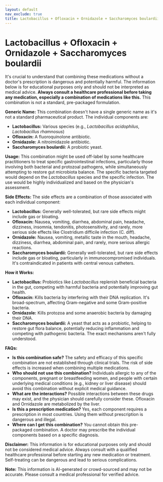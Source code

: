 ```yaml
---
layout: default
nav_exclude: true
title: Lactobacillus + Ofloxacin + Ornidazole + Saccharomyces boulardii
---
```


# Lactobacillus + Ofloxacin + Ornidazole + Saccharomyces boulardii

It's crucial to understand that combining these medications without a doctor's prescription is dangerous and potentially harmful.  The information below is for educational purposes only and should not be interpreted as medical advice.  **Always consult a healthcare professional before taking any medication, especially a combination of medications like this.**  This combination is not a standard, pre-packaged formulation.


**Generic Name:**  This combination doesn't have a single generic name as it's not a standard pharmaceutical product. The individual components are:

* **Lactobacillus:**  Various species (e.g., *Lactobacillus acidophilus*, *Lactobacillus rhamnosus*)
* **Ofloxacin:** A fluoroquinolone antibiotic.
* **Ornidazole:** A nitroimidazole antibiotic.
* **Saccharomyces boulardii:** A probiotic yeast.


**Usage:** This combination might be used off-label by some healthcare practitioners to treat specific gastrointestinal infections, particularly those involving both bacterial and protozoal pathogens, while simultaneously attempting to restore gut microbiota balance.  The specific bacteria targeted would depend on the *Lactobacillus* species and the specific infection.  The use would be highly individualized and based on the physician's assessment.


**Side Effects:**  The side effects are a combination of those associated with each individual component:

* **Lactobacillus:** Generally well-tolerated, but rare side effects might include gas or bloating.
* **Ofloxacin:** Nausea, vomiting, diarrhea, abdominal pain, headache, dizziness, insomnia, tendonitis, photosensitivity, and rarely, more serious side effects like Clostridium difficile infection (C. diff).
* **Ornidazole:** Nausea, vomiting, metallic taste in the mouth, headache, dizziness, diarrhea, abdominal pain, and rarely, more serious allergic reactions.
* **Saccharomyces boulardii:** Generally well-tolerated, but rare side effects include gas or bloating, particularly in immunocompromised individuals.  It's contraindicated in patients with central venous catheters.


**How it Works:**

* **Lactobacillus:** Probiotics like *Lactobacillus* replenish beneficial bacteria in the gut, competing with harmful bacteria and potentially improving gut health.
* **Ofloxacin:** Kills bacteria by interfering with their DNA replication.  It's broad-spectrum, affecting Gram-negative and some Gram-positive bacteria.
* **Ornidazole:** Kills protozoa and some anaerobic bacteria by damaging their DNA.
* **Saccharomyces boulardii:**  A yeast that acts as a probiotic, helping to restore gut flora balance, potentially reducing inflammation and competing with pathogenic bacteria.  The exact mechanisms aren't fully understood.


**FAQs:**

* **Is this combination safe?**  The safety and efficacy of this specific combination are not established through clinical trials.  The risk of side effects is increased when combining multiple medications.
* **Who should not use this combination?**  Individuals allergic to any of the components, pregnant or breastfeeding women, and people with certain underlying medical conditions (e.g., kidney or liver disease) should avoid this combination without explicit medical guidance.
* **What are the interactions?**  Possible interactions between these drugs may exist, and the physician should carefully consider these.  Ofloxacin and Ornidazole are metabolized by the liver.
* **Is this a prescription medication?**  Yes, each component requires a prescription in most countries. Using them without prescription is dangerous and illegal.
* **Where can I get this combination?**  You cannot obtain this pre-packaged combination. A doctor may prescribe the individual components based on a specific diagnosis.


**Disclaimer:** This information is for educational purposes only and should not be considered medical advice.  Always consult with a qualified healthcare professional before starting any new medication or treatment.  Self-treating can be dangerous and lead to serious complications.


**Note:** This information is AI-generated or crowd-sourced and may not be accurate. Please consult a medical professional for verified advice.